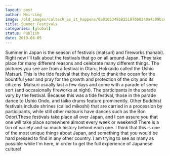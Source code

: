 ```yaml
---
layout: post
author: Mei-Ling
image: /old_images/caltech_as_it_happens/6a0105349b8251970b0240a4c09bcc200b.jpg
title: Summer Festivals
categories: [global]
status: Publish
date: 2019-08-05
---
```


Summer in Japan is the season of festivals (matsuri) and fireworks (hanabi). Right now I’ll talk about the festivals that go on all around Japan. They take place for many different reasons and celebrate many different things. The pictures you see are from a festival in Otaru, Hokkaido called the Ushio Matsuri. This is the tide festival that they hold to thank the ocean for the bountiful year and pray for the growth and protection of the city and its citizens. Matsuri usually last a few days and come with a parade of some sort (and occasionally fireworks at night). The participants in the parade vary by the festival. Because this was a tide festival, those in the parade dance to Ushio Ondo, and taiko drums feature prominently. Other Buddhist festivals include shrines (called mikoshi) that are carried in a procession by participants, while still other matsuris have dances such as the Bon Odori.These festivals take place all over Japan, and I can assure you that one will take place somewhere almost every week or weekend! There is a ton of variety and so much history behind each one. I think that this is one of the most unique things about Japan, and something that you would be hard pressed to find in any other country. I am trying to see as many as possible while I'm here, in order to get the full experience of Japanese culture!

